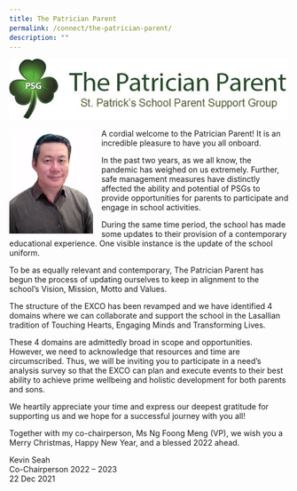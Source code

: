 ```yaml
---
title: The Patrician Parent
permalink: /connect/the-patrician-parent/
description: ""
---
```

![](/images/2022_Migration/patrician_parent_header.jpg)

<img src="/images/2022_Migration/patrician%20parent%20Kevin%20Seah-Co-Chairperson.jpg" style="width:30%;margin-right:15px;" align = "Left">

A cordial welcome to the Patrician Parent! It is an incredible pleasure to have you all onboard.

In the past two years, as we all know, the pandemic has weighed on us extremely. Further, safe management measures have distinctly affected the ability and potential of PSGs to provide opportunities for parents to participate and engage in school activities.

During the same time period, the school has made some updates to their provision of a contemporary educational experience. One visible instance is the update of the school uniform.

To be as equally relevant and contemporary, The Patrician Parent has begun the process of updating ourselves to keep in alignment to the school’s Vision, Mission, Motto and Values.

The structure of the EXCO has been revamped and we have identified 4 domains where we can collaborate and support the school in the Lasallian tradition of Touching Hearts, Engaging Minds and Transforming Lives.

These 4 domains are admittedly broad in scope and opportunities. However, we need to acknowledge that resources and time are circumscribed. Thus, we will be inviting you to participate in a need’s analysis survey so that the EXCO can plan and execute events to their best ability to achieve prime wellbeing and holistic development for both parents and sons.

We heartily appreciate your time and express our deepest gratitude for supporting us and we hope for a successful journey with you all!

Together with my co-chairperson, Ms Ng Foong Meng (VP), we wish you a Merry Christmas, Happy New Year, and a blessed 2022 ahead.

Kevin Seah <br>
Co-Chairperson 2022 – 2023<br>
22 Dec 2021